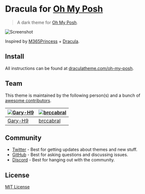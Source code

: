 # Dracula for [Oh My Posh](https://ohmyposh.dev/)

> A dark theme for [Oh My Posh](https://ohmyposh.dev/).

![Screenshot](./screenshot.png)

Inspired by [M365Princess](https://github.com/JanDeDobbeleer/oh-my-posh/blob/main/themes/M365Princess.omp.json) + [Dracula](https://draculatheme.com/). 

## Install

All instructions can be found at [draculatheme.com/oh-my-posh](https://draculatheme.com/oh-my-posh).

## Team

This theme is maintained by the following person(s) and a bunch of [awesome contributors](https://github.com/dracula/oh-my-posh/graphs/contributors).

| [![Gary-H9](https://avatars.githubusercontent.com/u/26419401?v=4&size=100)](https://github.com/Gary-H9) | [![brccabral](https://avatars.githubusercontent.com/u/130455?v=4&size=100)](https://github.com/Gary-H9) |
| ---------------------------------------------------------------------------------------- | ---------------------------------------------------------------------------------------- |
| [Gary-H9](https://github.com/)                                               | [brccabral](https://github.com/brccabral)                                               |

## Community

- [Twitter](https://twitter.com/draculatheme) - Best for getting updates about themes and new stuff.
- [GitHub](https://github.com/dracula/dracula-theme/discussions) - Best for asking questions and discussing issues.
- [Discord](https://draculatheme.com/discord-invite) - Best for hanging out with the community.

## License

[MIT License](./LICENSE)
